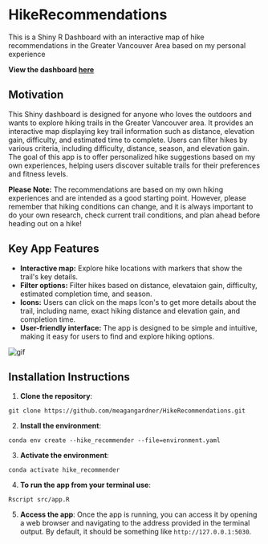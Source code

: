 # HikeRecommendations
This is a Shiny R Dashboard with an interactive map of hike recommendations in the Greater Vancouver Area based on my personal experience

**View the dashboard [here](https://meagangardner-hikerecommendations.share.connect.posit.cloud/)**

## Motivation

This Shiny dashboard is designed for anyone who loves the outdoors and wants to explore hiking trails in the Greater Vancouver area. It provides an interactive map displaying key trail information such as distance, elevation gain, difficulty, and estimated time to complete. Users can filter hikes by various criteria, including difficulty, distance, season, and elevation gain. The goal of this app is to offer personalized hike suggestions based on my own experiences, helping users discover suitable trails for their preferences and fitness levels.

**Please Note:** The recommendations are based on my own hiking experiences and are intended as a good starting point. However, please remember that hiking conditions can change, and it is always important to do your own research, check current trail conditions, and plan ahead before heading out on a hike!

## Key App Features
- **Interactive map:** Explore hike locations with markers that show the trail's key details.
- **Filter options:** Filter hikes based on distance, elevataion gain, difficulty, estimated completion time, and season.
- **Icons:** Users can click on the maps Icon's to get more details about the trail, including name, exact hiking distance and elevation gain, and completion time.
- **User-friendly interface:** The app is designed to be simple and intuitive, making it easy for users to find and explore hiking options.

![gif](./img/demo.gif)

## Installation Instructions

1. **Clone the repository**:
```
git clone https://github.com/meagangardner/HikeRecommendations.git
```

2. **Install the environment**:
```
conda env create --hike_recommender --file=environment.yaml
```

3. **Activate the environment**:
```
conda activate hike_recommender
```
4. **To run the app from your terminal use**:
```
Rscript src/app.R
```
5. **Access the app**:
Once the app is running, you can access it by opening a web browser and navigating to the address provided in the terminal output. By default, it should be something like `http://127.0.0.1:5030`.
